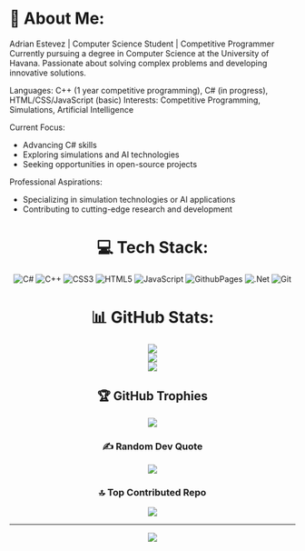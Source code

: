 # 💫 About Me:
Adrian Estevez | Computer Science Student | Competitive Programmer
Currently pursuing a degree in Computer Science at the University of Havana. Passionate about solving complex problems and developing innovative solutions.

Languages: C++ (1 year competitive programming), C# (in progress), HTML/CSS/JavaScript (basic)
Interests: Competitive Programming, Simulations, Artificial Intelligence

Current Focus:
- Advancing C# skills
- Exploring simulations and AI technologies
- Seeking opportunities in open-source projects

Professional Aspirations:
- Specializing in simulation technologies or AI applications
- Contributing to cutting-edge research and development

<div align="center">

# 💻 Tech Stack:
![C#](https://img.shields.io/badge/c%23-%23239120.svg?style=for-the-badge&logo=csharp&logoColor=white) ![C++](https://img.shields.io/badge/c++-%2300599C.svg?style=for-the-badge&logo=c%2B%2B&logoColor=white) ![CSS3](https://img.shields.io/badge/css3-%231572B6.svg?style=for-the-badge&logo=css3&logoColor=white) ![HTML5](https://img.shields.io/badge/html5-%23E34F26.svg?style=for-the-badge&logo=html5&logoColor=white) ![JavaScript](https://img.shields.io/badge/javascript-%23323330.svg?style=for-the-badge&logo=javascript&logoColor=%23F7DF1E) ![GithubPages](https://img.shields.io/badge/github%20pages-121013?style=for-the-badge&logo=github&logoColor=white) ![.Net](https://img.shields.io/badge/.NET-5C2D91?style=for-the-badge&logo=.net&logoColor=white) ![Git](https://img.shields.io/badge/git-%23F05033.svg?style=for-the-badge&logo=git&logoColor=white)
# 📊 GitHub Stats:
![](https://github-readme-stats.vercel.app/api?username=Chikiak&theme=tokyonight&hide_border=false&include_all_commits=false&count_private=true)<br/>
![](https://github-readme-streak-stats.herokuapp.com/?user=Chikiak&theme=tokyonight&hide_border=false)<br/>
![](https://github-readme-stats.vercel.app/api/top-langs/?username=Chikiak&theme=tokyonight&hide_border=false&include_all_commits=false&count_private=true&layout=compact)

## 🏆 GitHub Trophies
![](https://github-profile-trophy.vercel.app/?username=Chikiak&theme=tokyonight&no-frame=false&no-bg=false&margin-w=4)

### ✍️ Random Dev Quote
![](https://quotes-github-readme.vercel.app/api?type=horizontal&theme=tokyonight)

### 🔝 Top Contributed Repo
![](https://github-contributor-stats.vercel.app/api?username=Chikiak&limit=5&theme=tokyonight&combine_all_yearly_contributions=true)

---
[![](https://visitcount.itsvg.in/api?id=Chikiak&icon=10&color=13)](https://visitcount.itsvg.in)

</div>

<!-- Proudly created with GPRM ( https://gprm.itsvg.in ) -->
